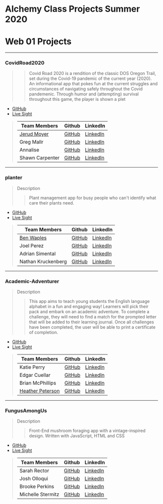 # Alchemy Class Projects Summer 2020 

# Web 01 Projects
___
 ###  CovidRoad2020

>>Covid Road 2020 is a rendition of the classic DOS Oregon Trail, set during the Covid-19 pandemic of the current year (2020). An informational app that pokes fun at the current struggles and circumstances of navigating safely throughout the Covid pandemenic. Through humor and (attempting) survival throughout this game, the player is shown a plet
- [GitHub](https://github.com/KOVindicators)
- [Live Sight](https://covid-road.netlify.app/)
>
>| Team Members  | Github  | LinkedIn  |
>|---|---|---|
>|  [Jerud Moyer](https://jerud-moyer.dev/) | [GitHub](https://github.com/Jerud-Moyer)   | [LinkedIn](https://www.linkedin.com/in/jerud-moyer/)   |
>|  Greg Mallr | [GitHub](https://github.com/gregmall)  | [LinkedIn](https://www.linkedin.com/in/greg-mall-3032771b1/)   |
>|  Annalise |[GitHub](https://github.com/Annalise-M)  | [LinkedIn](https://www.linkedin.com/in/annalise-murphy/jerud-moyer/)  |
>|  Shawn Carpenter | [GitHub](https://github.com/ShawnCarpenter)   | [LinkedIn](https://www.linkedin.com/in/shawn-carpenter)   |

___

  ### planter

> Description 
>>Plant management app for busy people who can't identify what care their plants need.
- [GitHub](https://github.com/benwaples/plantr)
- [Live Sight](https://benwaples.github.io/plantr/)

>
>| Team Members  | Github  | LinkedIn  |
>|---|---|---|
>| [Ben Waples](https://benwaples.dev/) | [GitHub](https://github.com/benwaples)  | [LinkedIn](https://www.linkedin.com/in/benwaples/)  |
>| Joel Perez | [GitHub](https://github.com/Jrperez79)  | [LinkedIn](https://www.linkedin.com/in/joelrperez/)  |
>| Adrian Simental | [GitHub](https://github.com/asimental100)  | [LinkedIn](https://www.linkedin.com/in/adrian-simental/)  |
>| Nathan Kruckenberg | [GitHub](https://github.com/warrioryoko)  | [LinkedIn](https://www.linkedin.com/in/natekruck)  |

___
  ### Academic-Adventurer

> Description 
>>This app aims to teach young students the English language alphabet in a fun and engaging way! Learners will pick their pack and embark on an academic adventure. To complete a challenge, they will need to find a match for the prompted letter that will be added to their learning journal. Once all challenges have been completed, the user will be able to print a certificate of completion. 
- [GitHub](https://github.com/Academic-Adventurer/academic-adventurer)
- [Live Sight](https://academic-adventurer.github.io/academic-adventurer/)

>
>| Team Members  | Github  | LinkedIn  |
>|---|---|---|
>| Katie Perry | [GitHub](https://github.com/katiepdx)  | [LinkedIn](https://www.linkedin.com/in/katiepdx/)   |
>|  Edgar Cuellar | [GitHub](https://github.com/EdgarPDX)  |[LinkedIn](https://www.linkedin.com/in/edgarpdx/)  |
>| Brian McPhillips | [GitHub](https://github.com/ShawnCarpenter)  | [LinkedIn](https://www.linkedin.com/in/brianmcphillips)   |
>| [Heather Peterson](https://www.hpeterson462.com/) | [GitHub](https://github.com/ShawnCarpenter)  | [LinkedIn](https://www.linkedin.com/in/hpeterson462/)   |

___
  ### FungusAmongUs

> Description 
>>Front-End mushroom foraging app with a vintage-inspired design. Written with JavaScript, HTML and CSS
- [GitHub](https://github.com/The-Fun-Guys/FungusAmongUs)
- [Live Sight](https://the-fun-guys.github.io/FungusAmongUs/)

>
>| Team Members  | Github  | LinkedIn  |
>|---|---|---|
>|  Sarah Rector | [GitHub](https://github.com/SarahRector)  |[LinkedIn](www.linkedin.com/in/sarah-rector/)  |
>|  Josh Olloqui |  [GitHub](https://github.com/josholloquir)   |  [LinkedIn](https://www.linkedin.com/in/josholloqui)   |
>|  Brooke Perkins | [GitHub](https://github.com/Jerud-Moyer)  |[LinkedIn](https://www.linkedin.com/in/brookeperkins/)  |
>| Michelle Stermitz | [GitHub](https://github.com/michmitz)  | [LinkedIn](https://www.linkedin.com/in/michellestermitz)   |
